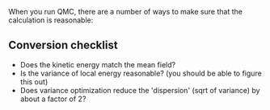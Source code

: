 When you run QMC, there are a number of ways to make sure that the calculation is reasonable:

## Conversion checklist
  * Does the kinetic energy match the mean field?
  * Is the variance of local energy reasonable? (you should be able to figure this out) 
  * Does variance optimization reduce the 'dispersion' (sqrt of variance) by about a factor of 2? 
  
